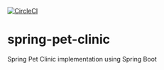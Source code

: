[![CircleCI](https://circleci.com/gh/zessin/spring-pet-clinic.svg?style=svg)](https://circleci.com/gh/zessin/spring-pet-clinic)

# spring-pet-clinic
Spring Pet Clinic implementation using Spring Boot
